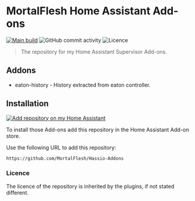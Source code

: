 MortalFlesh Home Assistant Add-ons
==================================

[![Main build][build-badge]][build-url]
![GitHub commit activity][commit-badge]
![Licence][licence-badge]

> The repository for my Home Assistant Supervisor Add-ons.

## Addons

* eaton-history - History extracted from eaton controller.

## Installation

[![Add repository on my Home Assistant][repository-badge]][repository-url]

To install those Add-ons add this repository in the Home Assistant Add-on store.

Use the following URL to add this repository:

`https://github.com/MortalFlesh/Hassio-Addons`

### Licence

The licence of the repository is inherited by the plugins, if not stated different.

[build-badge]: https://img.shields.io/github/workflow/status/MortalFlesh/Hassio-Addons/Deploy%20addons?style=for-the-badge
[build-url]: https://github.com/MortalFlesh/Hassio-Addons/actions?query=workflow%3A%22Deploy+addons%22
[commit-badge]: https://img.shields.io/github/commit-activity/m/MortalFlesh/Hassio-Addons?style=for-the-badge
[licence-badge]: https://img.shields.io/github/license/MortalFlesh/Hassio-Addons?style=for-the-badge
[repository-badge]: https://img.shields.io/badge/Add%20repository%20to%20my-Home%20Assistant-41BDF5?logo=home-assistant&style=for-the-badge
[repository-url]: https://my.home-assistant.io/redirect/supervisor_add_addon_repository/?repository_url=https%3A%2F%2Fgithub.com%2FMortalFlesh%2FHassio-Addons
